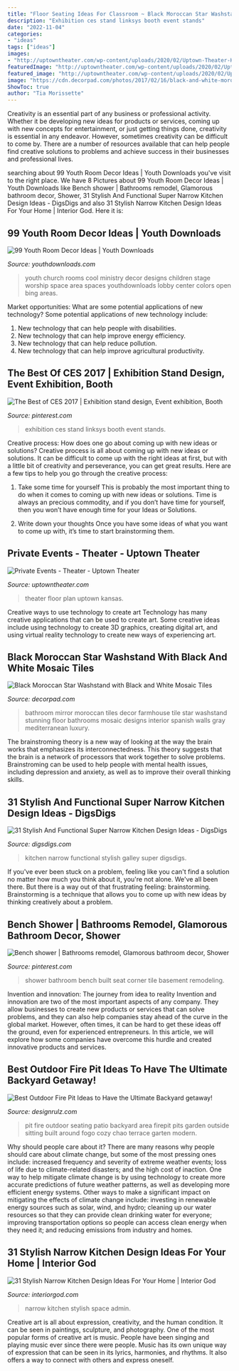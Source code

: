 ```yaml
---
title: "Floor Seating Ideas For Classroom ~ Black Moroccan Star Washstand With Black And White Mosaic Tiles"
description: "Exhibition ces stand linksys booth event stands"
date: "2022-11-04"
categories:
- "ideas"
tags: ["ideas"]
images:
- "http://uptowntheater.com/wp-content/uploads/2020/02/Uptown-Theater-Kansas-City-Private-Event-Spaces-Main-Theater-Corporate-Weddings-Gallery-9.jpg"
featuredImage: "http://uptowntheater.com/wp-content/uploads/2020/02/Uptown-Theater-Kansas-City-Private-Event-Spaces-Main-Theater-Corporate-Weddings-Gallery-9.jpg"
featured_image: "http://uptowntheater.com/wp-content/uploads/2020/02/Uptown-Theater-Kansas-City-Private-Event-Spaces-Main-Theater-Corporate-Weddings-Gallery-9.jpg"
image: "https://cdn.decorpad.com/photos/2017/02/16/black-and-white-moroccan-style-tiles.jpg"
ShowToc: true
author: "Tia Morissette"
---
```



Creativity is an essential part of any business or professional activity. Whether it be developing new ideas for products or services, coming up with new concepts for entertainment, or just getting things done, creativity is essential in any endeavor. However, sometimes creativity can be difficult to come by. There are a number of resources available that can help people find creative solutions to problems and achieve success in their businesses and professional lives.

	

		
searching about 99 Youth Room Decor Ideas | Youth Downloads you've visit to the right place. We have 8 Pictures about 99 Youth Room Decor Ideas | Youth Downloads like Bench shower | Bathrooms remodel, Glamorous bathroom decor, Shower, 31 Stylish And Functional Super Narrow Kitchen Design Ideas - DigsDigs and also 31 Stylish Narrow Kitchen Design Ideas For Your Home | Interior God. Here it is:
		
    
## 99 Youth Room Decor Ideas | Youth Downloads

<img loading=lazy src="https://www.youthdownloads.com/wp-content/uploads/2016/02/Graybrooke_youth_room_-012.jpg" onerror="this.onerror=null;this.src='https://tse1.mm.bing.net/th?id=OIP.4lDdjea_uK5Eab5VIb9twQHaE8&amp;pid=15.1';" alt="99 Youth Room Decor Ideas | Youth Downloads">

_Source: youthdownloads.com_

>youth church rooms cool ministry decor designs children stage worship space area spaces youthdownloads lobby center colors open bing areas. 

	

Market opportunities: What are some potential applications of new technology?
Some potential applications of new technology include: 
1. New technology that can help people with disabilities. 
2. New technology that can help improve energy efficiency. 
3. New technology that can help reduce pollution. 
4. New technology that can help improve agricultural productivity.

    
## The Best Of CES 2017 | Exhibition Stand Design, Event Exhibition, Booth

<img loading=lazy src="https://i.pinimg.com/736x/74/49/fd/7449fd71a7090002c0ebd271a1309a60--exhibition-stands-exhibit-design.jpg" onerror="this.onerror=null;this.src='https://tse2.mm.bing.net/th?id=OIP.kJklviBs81P12jp4Ppd5iAHaLG&amp;pid=15.1';" alt="The Best of CES 2017 | Exhibition stand design, Event exhibition, Booth">

_Source: pinterest.com_

>exhibition ces stand linksys booth event stands. 

	

Creative process: How does one go about coming up with new ideas or solutions?
Creative process is all about coming up with new ideas or solutions. It can be difficult to come up with the right ideas at first, but with a little bit of creativity and perseverance, you can get great results. Here are a few tips to help you go through the creative process:
1. Take some time for yourself 
This is probably the most important thing to do when it comes to coming up with new ideas or solutions. Time is always an precious commodity, and if you don’t have time for yourself, then you won’t have enough time for your Ideas or Solutions.

2. Write down your thoughts 
Once you have some ideas of what you want to come up with, it’s time to start brainstorming them.

    
## Private Events - Theater - Uptown Theater

<img loading=lazy src="http://uptowntheater.com/wp-content/uploads/2020/02/Uptown-Theater-Kansas-City-Private-Event-Spaces-Main-Theater-Corporate-Weddings-Gallery-9.jpg" onerror="this.onerror=null;this.src='https://tse3.mm.bing.net/th?id=OIP.rwh4mtsbNwYHytzhpO5fAQHaEK&amp;pid=15.1';" alt="Private Events - Theater - Uptown Theater">

_Source: uptowntheater.com_

>theater floor plan uptown kansas. 

	

Creative ways to use technology to create art
Technology has many creative applications that can be used to create art. Some creative ideas include using technology to create 3D graphics, creating digital art, and using virtual reality technology to create new ways of experiencing art.

    
## Black Moroccan Star Washstand With Black And White Mosaic Tiles

<img loading=lazy src="https://cdn.decorpad.com/photos/2017/02/16/black-and-white-moroccan-style-tiles.jpg" onerror="this.onerror=null;this.src='https://tse1.mm.bing.net/th?id=OIP.lwpvJxKn6s3kx-VrSjZ57gHaLK&amp;pid=15.1';" alt="Black Moroccan Star Washstand with Black and White Mosaic Tiles">

_Source: decorpad.com_

>bathroom mirror moroccan tiles decor farmhouse tile star washstand stunning floor bathrooms mosaic designs interior spanish walls gray mediterranean luxury. 

	

The brainstroming theory is a new way of looking at the way the brain works that emphasizes its interconnectedness. This theory suggests that the brain is a network of processors that work together to solve problems. Brainstroming can be used to help people with mental health issues, including depression and anxiety, as well as to improve their overall thinking skills.

    
## 31 Stylish And Functional Super Narrow Kitchen Design Ideas - DigsDigs

<img loading=lazy src="http://www.digsdigs.com/photos/stylish-and-functional-narrow-kitchen-design-ideas-24-554x739.jpg" onerror="this.onerror=null;this.src='https://tse4.mm.bing.net/th?id=OIP.YXDoeLdkod570S4wYvpx0QHaJ4&amp;pid=15.1';" alt="31 Stylish And Functional Super Narrow Kitchen Design Ideas - DigsDigs">

_Source: digsdigs.com_

>kitchen narrow functional stylish galley super digsdigs. 

	

If you've ever been stuck on a problem, feeling like you can't find a solution no matter how much you think about it, you're not alone. We've all been there. But there is a way out of that frustrating feeling: brainstorming. Brainstorming is a technique that allows you to come up with new ideas by thinking creatively about a problem.

    
## Bench Shower | Bathrooms Remodel, Glamorous Bathroom Decor, Shower

<img loading=lazy src="https://i.pinimg.com/736x/da/7a/62/da7a62b29d5bf7f44efafa7e008cd91f--basement-bathroom-bathroom-remodeling.jpg" onerror="this.onerror=null;this.src='https://tse3.mm.bing.net/th?id=OIP.pCatuUbehU9SanItpAWt_QHaJ4&amp;pid=15.1';" alt="Bench shower | Bathrooms remodel, Glamorous bathroom decor, Shower">

_Source: pinterest.com_

>shower bathroom bench built seat corner tile basement remodeling. 

	

Invention and innovation: The journey from idea to reality
Invention and innovation are two of the most important aspects of any company. They allow businesses to create new products or services that can solve problems, and they can also help companies stay ahead of the curve in the global market. However, often times, it can be hard to get these ideas off the ground, even for experienced entrepreneurs. In this article, we will explore how some companies have overcome this hurdle and created innovative products and services.

    
## Best Outdoor Fire Pit Ideas To Have The Ultimate Backyard Getaway!

<img loading=lazy src="http://cdn.designrulz.com/wp-content/uploads/2015/06/fire-pit-patio-Design-Ideas-3.jpg" onerror="this.onerror=null;this.src='https://tse4.mm.bing.net/th?id=OIP.taqC7-JYO18PveVwXmDnHQHaJ4&amp;pid=15.1';" alt="Best Outdoor Fire Pit Ideas to Have the Ultimate Backyard getaway!">

_Source: designrulz.com_

>pit fire outdoor seating patio backyard area firepit pits garden outside sitting built around fogo cozy chao terrace garten modern. 

	

Why should people care about it?
There are many reasons why people should care about climate change, but some of the most pressing ones include: increased frequency and severity of extreme weather events; loss of life due to climate-related disasters; and the high cost of inaction.
One way to help mitigate climate change is by using technology to create more accurate predictions of future weather patterns, as well as developing more efficient energy systems. Other ways to make a significant impact on mitigating the effects of climate change include: investing in renewable energy sources such as solar, wind, and hydro; cleaning up our water resources so that they can provide clean drinking water for everyone; improving transportation options so people can access clean energy when they need it; and reducing emissions from industry and homes.

    
## 31 Stylish Narrow Kitchen Design Ideas For Your Home | Interior God

<img loading=lazy src="http://interiorgod.com/wp-content/uploads/2016/12/long-and-narrow-space.jpg" onerror="this.onerror=null;this.src='https://tse2.mm.bing.net/th?id=OIP.NzI-Ohht3A0rdvYajoV6NQHaLH&amp;pid=15.1';" alt="31 Stylish Narrow Kitchen Design Ideas For Your Home | Interior God">

_Source: interiorgod.com_

>narrow kitchen stylish space admin. 

	

Creative art is all about expression, creativity, and the human condition. It can be seen in paintings, sculpture, and photography. One of the most popular forms of creative art is music. People have been singing and playing music ever since there were people. Music has its own unique way of expression that can be seen in its lyrics, harmonies, and rhythms. It also offers a way to connect with others and express oneself.

